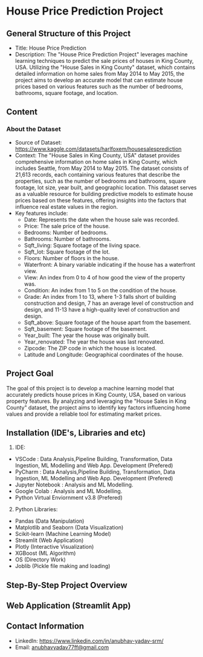 # House Price Prediction Project

## General Structure of this Project
- Title: House Price Prediction
- Description: The "House Price Prediction Project" leverages machine learning techniques to predict the sale prices of houses in King County, USA. Utilizing the "House Sales in King County" dataset, which contains detailed information on home sales from May 2014 to May 2015, the project aims to develop an accurate model that can estimate house prices based on various features such as the number of bedrooms, bathrooms, square footage, and location.

## Content

### About the Dataset
- Source of Dataset: https://www.kaggle.com/datasets/harlfoxem/housesalesprediction
- Context: The "House Sales in King County, USA" dataset provides comprehensive information on home sales in King County, which includes Seattle, from May 2014 to May 2015. The dataset consists of 21,613 records, each containing various features that describe the properties, such as the number of bedrooms and bathrooms, square footage, lot size, year built, and geographic location. This dataset serves as a valuable resource for building predictive models to estimate house prices based on these features, offering insights into the factors that influence real estate values in the region.
- Key features include:
    - Date: Represents the date when the house sale was recorded.
    - Price: The sale price of the house.
    - Bedrooms: Number of bedrooms.
    - Bathrooms: Number of bathrooms.
    - Sqft_living: Square footage of the living space.
    - Sqft_lot: Square footage of the lot.
    - Floors: Number of floors in the house.
    - Waterfront: A binary variable indicating if the house has a waterfront view.
    - View: An index from 0 to 4 of how good the view of the property was.
    - Condition: An index from 1 to 5 on the condition of the house.
    - Grade: An index from 1 to 13, where 1-3 falls short of building construction and design, 7 has an average level of construction and design, and 11-13 have a high-quality level of construction and design.
    - Sqft_above: Square footage of the house apart from the basement.
    - Sqft_basement: Square footage of the basement.
    - Year_built: The year the house was originally built.
    - Year_renovated: The year the house was last renovated.
    - Zipcode: The ZIP code in which the house is located.
    - Latitude and Longitude: Geographical coordinates of the house.

## Project Goal

The goal of this project is to develop a machine learning model that accurately predicts house prices in King County, USA, based on various property features. By analyzing and leveraging the "House Sales in King County" dataset, the project aims to identify key factors influencing home values and provide a reliable tool for estimating market prices.

## Installation (IDE's, Libraries and etc)
1. IDE:
- VSCode : Data Analysis,Pipeline Building, Transformation, Data Ingestion, ML Modelling and Web App. Development (Prefered)
- PyCharm : Data Analysis,Pipeline Building, Transformation, Data Ingestion, ML Modelling and Web App. Development (Prefered)
- Jupyter Notebook : Analysis and ML Modelling.
- Google Colab : Analysis and ML Modelling.
- Python Virtual Enviornment v3.8 (Prefered)
2. Python Libraries:
- Pandas (Data Manipulation)
- Matplotlib and Seaborn (Data Visualization)
- Scikit-learn (Machine Learning Model)
- Streamlit (Web Application)
- Plotly (Interactive Visualization)
- XGBoost (ML Algorithm)
- OS (Directory Work)
- Joblib (Pickle file making and loading)

## Step-By-Step Project Overview

## Web Application (Streamlit App)

## Contact Information
- LinkedIn: https://www.linkedin.com/in/anubhav-yadav-srm/
- Email: anubhavyadav77ff@gmail.com